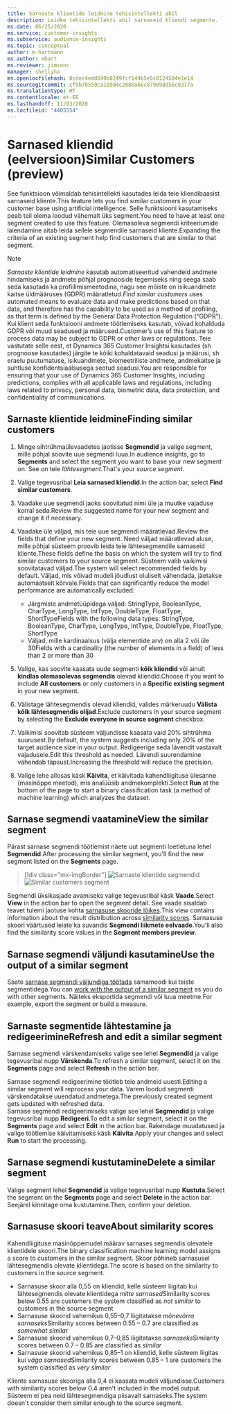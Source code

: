 ```yaml
---
title: Sarnaste klientide leidmine tehisintellekti abil
description: Leidke tehisintellekti abil sarnaseid kliendi segmente.
ms.date: 06/25/2020
ms.service: customer-insights
ms.subservice: audience-insights
ms.topic: conceptual
author: m-hartmann
ms.author: mhart
ms.reviewer: jimsonc
manager: shellyha
ms.openlocfilehash: 8cdec4edd599b0249fcf144b5e5c0124504e1e14
ms.sourcegitcommit: cf9b78559ca189d4c2086a66c879098d56c0377a
ms.translationtype: HT
ms.contentlocale: et-EE
ms.lasthandoff: 11/03/2020
ms.locfileid: "4405554"
---
```

# <a name="similar-customers-preview"></a><span data-ttu-id="fc968-103">Sarnased kliendid (eelversioon)</span><span class="sxs-lookup"><span data-stu-id="fc968-103">Similar Customers (preview)</span></span>

<span data-ttu-id="fc968-104">See funktsioon võimaldab tehisintellekti kasutades leida teie kliendibaasist sarnaseid kliente.</span><span class="sxs-lookup"><span data-stu-id="fc968-104">This feature lets you find similar customers in your customer base using artificial intelligence.</span></span> <span data-ttu-id="fc968-105">Selle funktsiooni kasutamiseks peab teil olema loodud vähemalt üks segment.</span><span class="sxs-lookup"><span data-stu-id="fc968-105">You need to have at least one segment created to use this feature.</span></span> <span data-ttu-id="fc968-106">Olemasoleva segmendi kriteeriumide laiendamine aitab leida sellele segmendile sarnaseid kliente.</span><span class="sxs-lookup"><span data-stu-id="fc968-106">Expanding the criteria of an existing segment help find customers that are similar to that segment.</span></span>

> [!NOTE]
> <span data-ttu-id="fc968-107">*Sarnaste klientide leidmine* kasutab automatiseeritud vahendeid andmete hindamiseks ja andmete põhjal prognooside tegemiseks ning seega saab seda kasutada ka profiilimismeetodina, nagu see mõiste on isikuandmete kaitse üldmääruses (GDPR) määratletud.</span><span class="sxs-lookup"><span data-stu-id="fc968-107">*Find similar customers* uses automated means to evaluate data and make predictions based on that data, and therefore has the capability to be used as a method of profiling, as that term is defined by the General Data Protection Regulation (“GDPR”).</span></span> <span data-ttu-id="fc968-108">Kui klient seda funktsiooni andmete töötlemiseks kasutab, võivad kohalduda GDPR või muud seadused ja määrused.</span><span class="sxs-lookup"><span data-stu-id="fc968-108">Customer’s use of this feature to process data may be subject to GDPR or other laws or regulations.</span></span> <span data-ttu-id="fc968-109">Teie vastutate selle eest, et Dynamics 365 Customer Insightsi kasutades (sh prognoose kasutades) järgite te kõiki kohaldatavaid seadusi ja määrusi, sh eraelu puutumatuse, isikuandmete, biomeetriliste andmete, andmekaitse ja suhtluse konfidentsiaalsusega seotud seadusi.</span><span class="sxs-lookup"><span data-stu-id="fc968-109">You are responsible for ensuring that your use of Dynamics 365 Customer Insights, including predictions, complies with all applicable laws and regulations, including laws related to privacy, personal data, biometric data, data protection, and confidentiality of communications.</span></span>

## <a name="finding-similar-customers"></a><span data-ttu-id="fc968-110">Sarnaste klientide leidmine</span><span class="sxs-lookup"><span data-stu-id="fc968-110">Finding similar customers</span></span>

1. <span data-ttu-id="fc968-111">Minge sihtrühmaülevaadetes jaotisse **Segmendid** ja valige segment, mille põhjal soovite uue segmendi luua.</span><span class="sxs-lookup"><span data-stu-id="fc968-111">In audience insights, go to **Segments** and select the segment you want to base your new segment on.</span></span> <span data-ttu-id="fc968-112">See on teie *lähtesegment*.</span><span class="sxs-lookup"><span data-stu-id="fc968-112">That's your *source segment*.</span></span>

1. <span data-ttu-id="fc968-113">Valige tegevusribal **Leia sarnased kliendid**.</span><span class="sxs-lookup"><span data-stu-id="fc968-113">In the action bar, select **Find similar customers**.</span></span>

1. <span data-ttu-id="fc968-114">Vaadake uue segmendi jaoks soovitatud nimi üle ja muutke vajaduse korral seda.</span><span class="sxs-lookup"><span data-stu-id="fc968-114">Review the suggested name for your new segment and change it if necessary.</span></span>

1. <span data-ttu-id="fc968-115">Vaadake üle väljad, mis teie uue segmendi määratlevad.</span><span class="sxs-lookup"><span data-stu-id="fc968-115">Review the fields that define your new segment.</span></span> <span data-ttu-id="fc968-116">Need väljad määratlevad aluse, mille põhjal süsteem proovib leida teie lähtesegmendile sarnaseid kliente.</span><span class="sxs-lookup"><span data-stu-id="fc968-116">These fields define the basis on which the system will try to find similar customers to your source segment.</span></span> <span data-ttu-id="fc968-117">Süsteem valib vaikimisi soovitatavad väljad.</span><span class="sxs-lookup"><span data-stu-id="fc968-117">The system will select recommended fields by default.</span></span>
  <span data-ttu-id="fc968-118">Väljad, mis võivad mudeli jõudlust oluliselt vähendada, jäetakse automaatselt kõrvale.</span><span class="sxs-lookup"><span data-stu-id="fc968-118">Fields that can significantly reduce the model performance are automatically excluded:</span></span>
  
   - <span data-ttu-id="fc968-119">Järgmiste andmetüüpidega väljad: StringType, BooleanType, CharType, LongType, IntType, DoubleType, FloatType, ShortType</span><span class="sxs-lookup"><span data-stu-id="fc968-119">Fields with the following data types: StringType, BooleanType, CharType, LongType, IntType, DoubleType, FloatType, ShortType</span></span>
   - <span data-ttu-id="fc968-120">Väljad, mille kardinaalsus (välja elementide arv) on alla 2 või üle 30</span><span class="sxs-lookup"><span data-stu-id="fc968-120">Fields with a cardinality (the number of elements in a field) of less than 2 or more than 30</span></span>

1. <span data-ttu-id="fc968-121">Valige, kas soovite kaasata uude segmenti **kõik kliendid** või ainult **kindlas olemasolevas segmendis** olevad kliendid.</span><span class="sxs-lookup"><span data-stu-id="fc968-121">Choose if you want to include **All customers** or only customers in a **Specific existing segment** in your new segment.</span></span>

1. <span data-ttu-id="fc968-122">Välistage lähtesegmendis olevad kliendid, valides märkeruudu **Välista kõik lähtesegmendis olijad**.</span><span class="sxs-lookup"><span data-stu-id="fc968-122">Exclude customers in your source segment by selecting the **Exclude everyone in source segment** checkbox.</span></span>

1. <span data-ttu-id="fc968-123">Vaikimisi soovitab süsteem väljundisse kaasata vaid 20% sihtrühma suurusest.</span><span class="sxs-lookup"><span data-stu-id="fc968-123">By default, the system suggests including only 20% of the target audience size in your output.</span></span> <span data-ttu-id="fc968-124">Redigeerige seda lävendit vastavalt vajadusele.</span><span class="sxs-lookup"><span data-stu-id="fc968-124">Edit this threshold as needed.</span></span> <span data-ttu-id="fc968-125">Lävendi suurendamine vähendab täpsust.</span><span class="sxs-lookup"><span data-stu-id="fc968-125">Increasing the threshold will reduce the precision.</span></span>

1. <span data-ttu-id="fc968-126">Valige lehe allosas käsk **Käivita**, et käivitada kahendliigituse ülesanne (masinõppe meetod), mis analüüsib andmekomplekti.</span><span class="sxs-lookup"><span data-stu-id="fc968-126">Select **Run** at the bottom of the page to start a binary classification task (a method of machine learning) which analyzes the dataset.</span></span>

## <a name="view-the-similar-segment"></a><span data-ttu-id="fc968-127">Sarnase segmendi vaatamine</span><span class="sxs-lookup"><span data-stu-id="fc968-127">View the similar segment</span></span>

<span data-ttu-id="fc968-128">Pärast sarnase segmendi töötlemist näete uut segmenti loetletuna lehel **Segmendid**.</span><span class="sxs-lookup"><span data-stu-id="fc968-128">After processing the similar segment, you'll find the new segment listed on the **Segments** page.</span></span>

> [!div class="mx-imgBorder"]
> <span data-ttu-id="fc968-129">![Sarnaste klientide segmendid](media/expanded-segment.png "Sarnaste klientide segmendid")</span><span class="sxs-lookup"><span data-stu-id="fc968-129">![Similar customers segment](media/expanded-segment.png "Similar customers segment")</span></span>

<span data-ttu-id="fc968-130">Segmendi üksikasjade avamiseks valige tegevusribal käsk **Vaade**.</span><span class="sxs-lookup"><span data-stu-id="fc968-130">Select **View** in the action bar to open the segment detail.</span></span> <span data-ttu-id="fc968-131">See vaade sisaldab teavet tulemi jaotuse kohta [sarnasuse skooride lõikes](#about-similarity-scores).</span><span class="sxs-lookup"><span data-stu-id="fc968-131">This view contains information about the result distribution across [similarity scores](#about-similarity-scores).</span></span> <span data-ttu-id="fc968-132">Sarnasuse skoori väärtused leiate ka suvandis **Segmendi liikmete eelvaade**.</span><span class="sxs-lookup"><span data-stu-id="fc968-132">You'll also find the similarity score values in the **Segment members preview**.</span></span>

## <a name="use-the-output-of-a-similar-segment"></a><span data-ttu-id="fc968-133">Sarnase segmendi väljundi kasutamine</span><span class="sxs-lookup"><span data-stu-id="fc968-133">Use the output of a similar segment</span></span>

<span data-ttu-id="fc968-134">Saate [sarnase segmendi väljundiga töötada](segments.md) samamoodi kui teiste segmentidega.</span><span class="sxs-lookup"><span data-stu-id="fc968-134">You can [work with the output of a similar segment](segments.md) as you do with other segments.</span></span> <span data-ttu-id="fc968-135">Näiteks eksportida segmendi või luua meetme.</span><span class="sxs-lookup"><span data-stu-id="fc968-135">For example, export the segment or build a measure.</span></span>

## <a name="refresh-and-edit-a-similar-segment"></a><span data-ttu-id="fc968-136">Sarnaste segmentide lähtestamine ja redigeerimine</span><span class="sxs-lookup"><span data-stu-id="fc968-136">Refresh and edit a similar segment</span></span>

<span data-ttu-id="fc968-137">Sarnase segmendi värskendamiseks valige see lehel **Segmendid** ja valige tegevusribal nupp **Värskenda**.</span><span class="sxs-lookup"><span data-stu-id="fc968-137">To refresh a similar segment, select it on the **Segments** page and select **Refresh** in the action bar.</span></span>

<span data-ttu-id="fc968-138">Sarnase segmendi redigeerimine töötleb teie andmeid uuesti.</span><span class="sxs-lookup"><span data-stu-id="fc968-138">Editing a similar segment will reprocess your data.</span></span> <span data-ttu-id="fc968-139">Varem loodud segmenti värskendatakse uuendatud andmetega.</span><span class="sxs-lookup"><span data-stu-id="fc968-139">The previously created segment gets updated with refreshed data.</span></span>    
<span data-ttu-id="fc968-140">Sarnase segmendi redigeerimiseks valige see lehel **Segmendid** ja valige tegevusribal nupp **Redigeeri**.</span><span class="sxs-lookup"><span data-stu-id="fc968-140">To edit a similar segment, select it on the **Segments** page and select **Edit** in the action bar.</span></span> <span data-ttu-id="fc968-141">Rakendage muudatused ja valige töötlemise käivitamiseks käsk **Käivita**.</span><span class="sxs-lookup"><span data-stu-id="fc968-141">Apply your changes and select **Run** to start the processing.</span></span>

## <a name="delete-a-similar-segment"></a><span data-ttu-id="fc968-142">Sarnase segmendi kustutamine</span><span class="sxs-lookup"><span data-stu-id="fc968-142">Delete a similar segment</span></span>

<span data-ttu-id="fc968-143">Valige segment lehel **Segmendid** ja valige tegevusribal nupp **Kustuta**.</span><span class="sxs-lookup"><span data-stu-id="fc968-143">Select the segment on the **Segments** page and select **Delete** in the action bar.</span></span> <span data-ttu-id="fc968-144">Seejärel kinnitage oma kustutamine.</span><span class="sxs-lookup"><span data-stu-id="fc968-144">Then, confirm your deletion.</span></span>

## <a name="about-similarity-scores"></a><span data-ttu-id="fc968-145">Sarnasuse skoori teave</span><span class="sxs-lookup"><span data-stu-id="fc968-145">About similarity scores</span></span>

<span data-ttu-id="fc968-146">Kahendliigituse masinõppemudel määrav sarnases segmendis olevatele klientidele skoori.</span><span class="sxs-lookup"><span data-stu-id="fc968-146">The binary classification machine learning model assigns a score to customers in the similar segment.</span></span> <span data-ttu-id="fc968-147">Skoor põhineb sarnasusel lähtesegmendis olevate klientidega.</span><span class="sxs-lookup"><span data-stu-id="fc968-147">The score is based on the similarity to customers in the source segment.</span></span>

- <span data-ttu-id="fc968-148">Sarnasuse skoor alla 0,55 on kliendid, kelle süsteem liigitab kui lähtesegmendis olevate klientidega *mitte sarnased*</span><span class="sxs-lookup"><span data-stu-id="fc968-148">Similarity scores below 0.55 are customers the system classified as *not similar* to customers in the source segment</span></span>
- <span data-ttu-id="fc968-149">Sarnasuse skoorid vahemikus 0,55–0,7 liigitatakse *mõnevõrra sarnaseks*</span><span class="sxs-lookup"><span data-stu-id="fc968-149">Similarity scores between 0.55 – 0.7 are classified as *somewhat similar*</span></span>
- <span data-ttu-id="fc968-150">Sarnasuse skoorid vahemikus 0,7–0,85 liigitatakse *sarnaseks*</span><span class="sxs-lookup"><span data-stu-id="fc968-150">Similarity scores between 0.7 – 0.85 are classified as *similar*</span></span>
- <span data-ttu-id="fc968-151">Sarnasuse skoorid vahemikus 0,85–1 on kliendid, kelle süsteem liigitas kui *väga sarnased*</span><span class="sxs-lookup"><span data-stu-id="fc968-151">Similarity scores between 0.85 – 1 are customers the system classified as *very similar*</span></span>

<span data-ttu-id="fc968-152">Kliente sarnasuse skooriga alla 0,4 ei kaasata mudeli väljundisse.</span><span class="sxs-lookup"><span data-stu-id="fc968-152">Customers with similarity scores below 0.4 aren't included in the model output.</span></span> <span data-ttu-id="fc968-153">Süsteem ei pea neid lähtesegmendiga piisavalt sarnaseks.</span><span class="sxs-lookup"><span data-stu-id="fc968-153">The system doesn't consider them similar enough to the source segment.</span></span>
